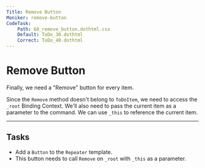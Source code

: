```yaml
---
Title: Remove Button
Moniker: remove-button
CodeTask:
    Path: 60_remove_button.dothtml.csx
    Default: ToDo_30.dothtml
    Correct: ToDo_40.dothtml
---
```


# Remove Button

Finally, we need a "Remove" button for every item.

Since the `Remove` method doesn't belong to `ToDoItem`, we need to access the `_root` Binding Context. We'll also need to pass the current item as a parameter to the command. We can use `_this` to reference the current item.

---

## Tasks

- Add a `Button` to the `Repeater` template.
- This button needs to call `Remove` on `_root` with `_this` as a parameter.
